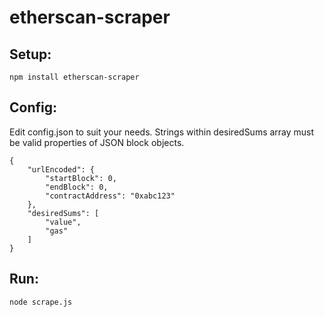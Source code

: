 # etherscan-scraper

## Setup:
```
npm install etherscan-scraper
```

## Config:

Edit config.json to suit your needs.
Strings within desiredSums array must be valid properties of JSON block objects.
```
{
	"urlEncoded": {
		"startBlock": 0,
		"endBlock": 0,
		"contractAddress": "0xabc123"	
	},
	"desiredSums": [
		"value",
		"gas"
	]
}
```

## Run:
```
node scrape.js
```


